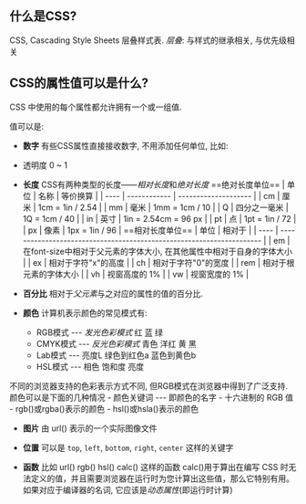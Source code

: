 ## 什么是CSS?
CSS, Cascading Style Sheets 层叠样式表.
*层叠*: 与样式的继承相关, 与优先级相关

## CSS的属性值可以是什么?
CSS 中使用的每个属性都允许拥有一个或一组值.

值可以是:
 - **数字**
有些CSS属性直接接收数字, 不用添加任何单位, 比如:
- 透明度 0 ~ 1

 - **长度**
 CSS有两种类型的长度——*相对长度*和*绝对长度*
 ==绝对长度单位==
| 单位 | 名称         | 等价换算             |
| ---- | ------------ | -------------------- |
| cm   | 厘米         | 1cm = 1in / 2.54     |
| mm   | 毫米         | 1mm = 1cm / 10       |
| Q    | 四分之一毫米 | 1Q = 1cm / 40        |
| in   | 英寸         | 1in = 2.54cm = 96 px |
| pt   | 点           | 1pt = 1in / 72       |
| px   | 像素         | 1px = 1in / 96       | 
==相对长度单位==
| 单位 | 相对于                                                                |
| ---- | --------------------------------------------------------------------- |
| em   | 在font-size中相对于父元素的字体大小, 在其他属性中相对于自身的字体大小 |
| ex   | 相对于字符"x"的高度                                                   |
| ch   | 相对于字符"0"的宽度                                                   |
| rem  | 相对于根元素的字体大小                                                |
| vh   | 视窗高度的 1%                                                         |
| vw   | 视窗宽度的 1%                                                                      |

 - **百分比**
相对于*父元素*与之对应的属性的值的百分比.

 - **颜色**
计算机表示颜色的常见模式有:
	- RGB模式 --- *发光色彩模式*  红 蓝 绿
	- CMYK模式 ---  *反光色彩模式* 青色 洋红 黄 黑
	- Lab模式 --- 亮度L 绿色到红色a 蓝色到黄色b
	- HSL模式 --- 相色 饱和度 亮度

不同的浏览器支持的色彩表示方式不同, 但RGB模式在浏览器中得到了广泛支持.
颜色可以是下面的几种情况
	- 颜色关键词 --- 即颜色的名字
	- 十六进制的 RGB 值
	- rgb()或rgba()表示的颜色
	- hsl()或hsla()表示的颜色 

- **图片**
由 url() 表示的一个实际图像文件

 - **位置**
 可以是 `top`, `left`, `bottom`, `right`, `center` 这样的关键字

 - **函数**
比如 url()  rgb() hsl()  calc() 这样的函数
calc()用于算出在编写 CSS 时无法定义的值，并且需要浏览器在运行时为您计算出这些值，那么它特别有用。 如果对应于编译器的名词, 它应该是*动态属性*(即运行时计算)


